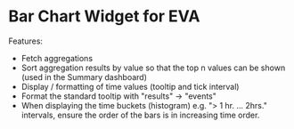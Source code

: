 # Bar Chart Widget for EVA
Features:
* Fetch aggregations
* Sort aggregation results by value so that the top n values can be shown (used in the Summary dashboard)
* Display / formatting of time values (tooltip and tick interval)
* Format the standard tooltip with "results" -> "events"
* When displaying the time buckets (histogram) e.g. "> 1 hr. ... 2hrs." intervals, ensure the order of the bars is in increasing time order.


